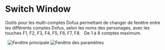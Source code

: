 # Switch Window

Outils pour les multi-comptes Dofus permettant de changer de fenêtre entre les différents comptes Dofus, selon les noms des personages, avec les touches F1, F2, F3, F4, F5, F6, F7, F8. &nbsp;
De 1 à 8 comptes maximum. &nbsp;

&nbsp;
![Fenêtre principale](https://i.imgur.com/b2v11eS.png)
![Fenêtre des paramètres](https://i.imgur.com/gxv6F4T.png)